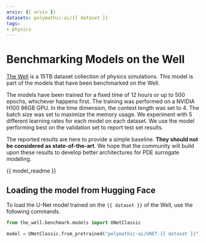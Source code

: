 ```yaml
---
arxiv: {{ arxiv }}
datasets: polymathic-ai/{{ dataset }}
tags:
- physics
---
```


# Benchmarking Models on the Well

[The Well](https://github.com/PolymathicAI/the_well) is a 15TB dataset collection of physics simulations. This model is part of the models that have been benchmarked on the Well.


The models have been trained for a fixed time of 12 hours or up to 500 epochs, whichever happens first. The training was performed on a NVIDIA H100 96GB GPU.
In the time dimension, the context length was set to 4. The batch size was set to maximize the memory usage. We experiment with 5 different learning rates for each model on each dataset.
We use the model performing best on the validation set to report test set results.

The reported results are here to provide a simple baseline. **They should not be considered as state-of-the-art**. We hope that the community will build upon these results to develop better architectures for PDE surrogate modeling.

{{ model_readme }}

## Loading the model from Hugging Face

To load the U-Net model trained on the `{{ dataset }}` of the Well, use the following commands.

```python
from the_well.benchmark.models import UNetClassic

model = UNetClassic.from_pretrained("polymathic-ai/UNET-{{ dataset }}")
```
